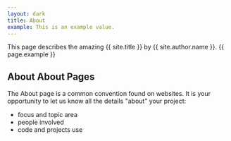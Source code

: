 ```yaml
---
layout: dark
title: About
example: This is an example value.
---
```


This page describes the amazing {{ site.title }} by {{ site.author.name }}.
{{ page.example }}



## About About Pages

The About page is a common convention found on websites.
It is your opportunity to let us know all the details "about" your project:

- focus and topic area
- people involved
- code and projects use
